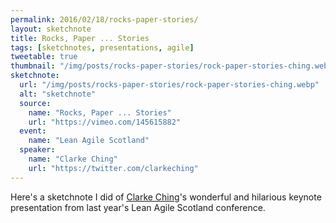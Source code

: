 ```yaml
---
permalink: 2016/02/18/rocks-paper-stories/
layout: sketchnote
title: Rocks, Paper ... Stories
tags: [sketchnotes, presentations, agile]
tweetable: true
thumbnail: "/img/posts/rocks-paper-stories/rock-paper-stories-ching.webp"
sketchnote:
  url: "/img/posts/rocks-paper-stories/rock-paper-stories-ching.webp"
  alt: "sketchnote"
  source:
    name: "Rocks, Paper ... Stories"
    url: "https://vimeo.com/145615882"
  event:
    name: "Lean Agile Scotland"
  speaker:
    name: "Clarke Ching"
    url: "https://twitter.com/clarkeching"
---
```


Here's a sketchnote I did of <a href="https://twitter.com/clarkeching" >Clarke Ching</a>'s
wonderful and hilarious keynote presentation from last year's Lean
Agile Scotland conference.
